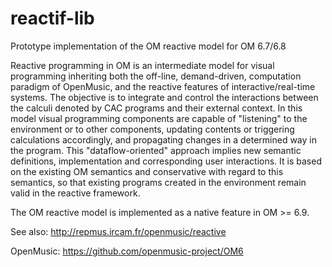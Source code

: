 # reactif-lib
Prototype implementation of the OM reactive model for OM 6.7/6.8


Reactive programming in OM is an intermediate model for visual programming inheriting both the off-line, demand-driven, computation paradigm of OpenMusic, and the reactive features of interactive/real-time systems. The objective is to integrate and control the interactions between the calculi denoted by CAC programs and their external context. In this model visual programming components are capable of "listening" to the environment or to other components, updating contents or triggering calculations accordingly, and propagating changes in a determined way in the program. This "dataflow-oriented" approach implies new semantic definitions, implementation and corresponding user interactions. It is based on the existing OM semantics and conservative with regard to this semantics, so that existing programs created in the environment remain valid in the reactive framework.

The OM reactive model is implemented as a native feature in OM >= 6.9.

See also: http://repmus.ircam.fr/openmusic/reactive

OpenMusic: https://github.com/openmusic-project/OM6
